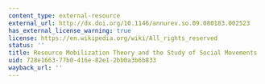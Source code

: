 ```yaml
---
content_type: external-resource
external_url: http://dx.doi.org/10.1146/annurev.so.09.080183.002523
has_external_license_warning: true
license: https://en.wikipedia.org/wiki/All_rights_reserved
status: ''
title: Resource Mobilization Theory and the Study of Social Movements
uid: 728e1663-77b0-416e-82e1-2bb0a3b6b833
wayback_url: ''
---
```

